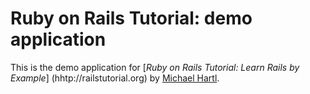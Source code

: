 # Ruby on Rails Tutorial: demo application

This is the demo application for
[*Ruby on Rails Tutorial: Learn Rails by Example*]
(hhtp://railstutorial.org)
by [Michael Hartl](http://michaelhartl.com/).
